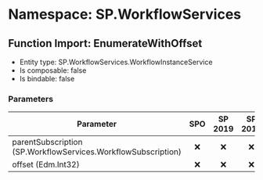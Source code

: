 # Namespace: SP.WorkflowServices

## Function Import: EnumerateWithOffset

- Entity type: SP.WorkflowServices.WorkflowInstanceService
- Is composable: false
- Is bindable: false

### Parameters

Parameter | SPO | SP 2019 | SP 2016 | SP 2013
----------|:---:|:-------:|:-------:|:-------
parentSubscription (SP.WorkflowServices.WorkflowSubscription) | ❌ | ❌ | ❌ | ✅
offset (Edm.Int32) | ❌ | ❌ | ❌ | ✅
